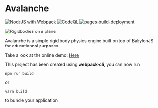 # Avalanche

[![NodeJS with Webpack](https://github.com/BarthPaleologue/babylonjs-template/actions/workflows/webpack.yml/badge.svg)](https://github.com/BarthPaleologue/babylonjs-template/actions/workflows/webpack.yml)
[![CodeQL](https://github.com/BarthPaleologue/Avalanche/actions/workflows/codeql.yml/badge.svg)](https://github.com/BarthPaleologue/Avalanche/actions/workflows/codeql.yml)
[![pages-build-deployment](https://github.com/BarthPaleologue/Avalanche/actions/workflows/pages/pages-build-deployment/badge.svg)](https://github.com/BarthPaleologue/Avalanche/actions/workflows/pages/pages-build-deployment)

![Rigidbodies on a plane](https://miro.medium.com/v2/resize:fit:1400/format:webp/1*Cj0cIS5zmBYt2rRN1ho0Jw.png)

Avalanche is a simple rigid body physics engine built on top of BabylonJS for educationnal purposes.

Take a look at the online demo: [Here](https://barthpaleologue.github.io/Avalanche/dist/)

This project has been created using **webpack-cli**, you can now run

```
npm run build
```

or

```
yarn build
```

to bundle your application

